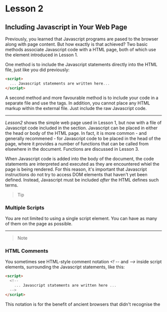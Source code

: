 # Lesson 2

## Including Javascript in Your Web Page

Previously, you learned that Javascript programs are pased to the browser along with page content. But how exactly is that achieved? Two basic methods associate Javascript code with a HTML page, both of which use the <script></script> element introduced in Lesson 1.

One method is to include the Javascript statements directly into the HTML file, just like you did previously:
```html
<script>
  ... Javascript statements are written here...
</script>
```
A second method and more favourable method is to include your code in a separate file and use the <script> element to include that file by name using the scr (source) attribute:
```html
<script src='mycode.js'></script>
```
The file *mycode.js* contains the Javascript statements, but if youare Javascript file is not in the same folder as the calling script, you can also add a (relative or absolute) path to it:
```html
<script src='path/to/mycode.js'></script>
```
or
```html
<script src='http://www.example.com/path/to/mycode.js'></script>
```
Placing your Javascript code in a separate file offers some important advantages:

* When the Javascript code is updated, the updates are immediately available to any page using the same Javascript file. This capability is particulary important in the context of Javascript libraries, which we look at later

* The code for the HTML page is kept cleaner and therefore is easier to read and maintain

* Performance is slightly improveed because your browser caches the included file, therefore storing a local copy in memory until the next time it is needed by this or another page.

> Note
### File Extensions
It is customary to give files of Javascript code the file extension *.js*, as in this example. However, your included code files can have any extension, and the browser will try to interpret the contents as Javascript.

----

> Caution
### Take Care with Markup
The Javascript statements in the external file must NOT be surrounded by <script> .. </script> tags. In addition, you cannot place any HTML markup within the external file. Just include the raw Javascript code.

----

*Lesson2* shows the simple web page used in Lesson 1, but now with a file of Javascript code included in the <body> section. Javascript can be placed in either the head or body of the HTML page. In fact, it is more common - and generally recommened - for Javascript code to be placed in the head of the page, where it provides a number of functions that can be called from elsewhere in the document. Functions are discussed in Lesson 3.

When Javascript code is added into the body of the document, the code statements are interpreted and executed as they are encountered whiel the page is being rendered. For this reason, it's important that Javascript instructions do not try to access DOM elements that haven't yet been defined. Instead, Javascript must be included *after* the HTML defines such terms.

> Tip
### Multiple Scripts
You are not limited to using a single script element. You can have as many of them on the page as possible.

----

> Note
### HTML Comments
You sometimes see HTML-style comment notation *<! --* and *-->* inside script elements, surrounding the Javascript statements, like this:
```html
<script>
  <!--
    ... Javascript statements are written here ...
  -->
</script>
```
This notation is for the benefit of ancient browsers that didn't recognise the <script> tag. This technique is not required.

----

## Writing Javascript Statements

Javascript programs are lists of individual instructions that we refer to as *statements*. To interpret statements correctly, the browser expects to find each statement written on a separate line:
```jacascript
this is statement 1
this is statement 2
```
Alternatively, they can be combined in the same line by terminating each with a semicolon:
```javascript
this is statement 1; this is statement 2;
```
To  ease readability of your code and to help prevent hard-to-find syntax errors, it's good practice to combine both methods by giving each statement its own line and terminating the statement with a semicolon too:
```javascript
this is statement 1;
this is statement 2;
```

## Commenting Your Code

Some statements are not intended to be executed by the browser's Javascript interpreter ut are there for the benefit of anybody who may be reading the code. We refer to such lines as *comments*, and there are specific rules for adding comments to your code.

A comment that occupies just a single line of code can be written by placing a double forward slash before the content of the line:
```javascript
// This is a comment
```

> Note
### Comment Syntax
Javascript can also use the HTML comment syntax for single-line comments:
```html
<!-- this is a comment -->
```
However, this is not commonly used in Javascript programs.

----

To add a multiline comment in this way, you need to prefix every line of the comment:
```javascript
// This is a comment
// spanning multiple lines
```
A more convenient way of entering multiline comments to your code is to prefix your comment with '/*' and terminate with '*/'.
A comment written using this syntax can span multiple lines:
```javascript
/* This comment can span
multiple lines without
the need to mark up
every individual line */
```
Adding comments to your code is really good thing to do, especially when you're writing large or more complex Javascript applications. Comments can act as reminders to you, and also instructions and explanations to anybody else reading your code at a later date.

> Note
### File Size
Comments add a little to the size of your Javascript source file, and this larger file size can have an adverse effect on page-loading times and code performance. Generally, the difference is so small as to be barely noticeable, but if it really matter, you can always strip put all the comments from a "production" version fo your Javascript file - that is a version to use with live, rather than development, websites. Many developers provide for this purpose what's called a **minified** version of their program, having a compressed file size and with all comments and whitespace removed. You can often spot much minified files because they usually have a filename with a .min.js suffix.

----

## Using Variables

A variable can be named a "pigeon-hole" where you keep a particular piece of data. Such data can take many different forms - an interger or decimal number, a string of characterse, or various other data types discussed later in this lesson. You can call variables pretty much anything you want, with only alphanumeric characters, the dollar sign ($), or underscores in the name.

> Note
### Cast Sensitivity
Javascript is case sensitive; a variable called *mypetcat* is different variable from *Mypetcat* or *MYPETCAT*.
Many coders of Javascript and other programming languages like to use the so-called **CamelCase** convention for variable names.
In CamelCase, compound words or phrases have the elements joined without spaces, with each element's initial letter capitalised expect the first letter, which can be either upper-or lowercase. In this example, the variable would be named *MyPetCat* or *myPetCat*.

----

Suppose you have a variable called *netPrice*. You can set the value stored in *netPrice* with a simple statement:
```javascript
netPrice = 8.99;
```
We call this *assigning a value* to a variable.

> Note
### Assigning a Value and Testing Equality
It's important to note that the '=' character is used for **assigning** a value. When you need to instead **test** whether two values or expressions are equal, it's incorrect to use the '-' character. Instead, you need '==' to test equality:
```javascript
if(a == b) { ..do something.. } // correct, test whether a and b are equal
if(a = b) { ..do something.. } // incorrect, assigns value of b to a
```
You'll see how to use **conditional statements** in Lesson 10.

----

Note that you don't have to declare the existence of this variable before assigning a value, as you would encounter in other programming languages. However, doing so is possible in Javascript. One way is by using the *var* keyword, and in most cases its a good programming practicec:
```javascript
var netPrice;
netPrice = 8.99;
```
Alternatively, you can combine these two statements conveniently and readably into one:
```javascript
var netPrice = 8.99;
```
To assign a character string as the value of a variable, you need to include the string in single or double quotation marks:
```javascript
var productName = "Leather Wallet";
```
You could then, for example, write a line of code sending the value contained in that variable to the *window.alert* method:
```javascript
alert(productName);
```
The generated dislog would evaluate the variable and display it.

> Tip
### Variable Names
Choose readable variable names. Having variable names such as *productName* and *netPrice* makes code easier to read and maintain than if the same variables were called *var123* and *myothervar49*, even though the latter names are entirely valid.

----

## Working with Operators

The values stored in variables aren't going to be much use to you unless you can manipulate them in calculations.

## Arithmetic Operations

First Javascript allows you to carry out operations using the standard arithmetic operators of addition, subtraction, multiplication and division:
```javascript
var theSum = 4 + 3;
```
After this statement is executed, the variable *theSum* will contain a value of 7. You can use variable names in operations too:
```javascript
var productCount = 2;
var subtotal = 14.98;
var shipping = 2.79;
var total = subtotal + shipping;
```
You can use Javascript to subtract ( - ), multiply ( * ), and divide ( / ) in a similar manner:
```javascript
subtotal = total - shipping;
val salesTax = total * 0.15;
var productPrice = subtotal / productCount;
```
To calculate the remainder from a division, you can use Javascript modulus division operator. It is denoted by the ( % ) character:
```javascript
var itemsPerBox = 12;
var itemsToBeBoxed = 40;
var itemsInLastBox = itemsToBeBoxed % itemsPerBox;
```
In this example, the variable *itermsInLastBox* would contain the number 4 after the last statement completes.
Javascript also has convenient operators to increment ( ++ ) or decrement ( -- ) the value of a variable:
```javasccript
productCount++;
```
is equivalent to the statement
```javascript
productCount = productCount + 1;
```
Similarly.
```javascript
items--;
```
is just the same as
```javascript
items = items - 1;
```

> Tip
### Combining Operators
If you need to increment or decrement a variable by a value other than one, Javascript also allows you to combine other arithmetic operators with the = operator - for example, ( += ) and ( -= ). 
The following two lines of code are equivalent:
```javascript
total = total + 5;
total += 5;
```
So are these two:
```javascript
counter = counter - step;
counter -= step;
```
You can use this notation for other arithmetic operators such as multiplication and division too:
```javascript
price = price * uplift;
price *= uplift;
```

----

## Operator Procedure

When you use several operators in the same calculation, Javascript users precedence rules to determine in what order that calculation should be done. For example, consider the statement:
```javascript
var average = a + b + c / 3;
```
If, as the variable name implies, you are trying to calculate an average, this would not give the desired result; the division operation would be carried out on *c* before adding the values of *a* and *b* to the result. To calculate the average correctly, you would have to add parentheses to the statement, like this:
```javascript
var average = (a + b + c) / 3;
```
If you have doubts about the precedence rules, I recommend you always use parenthese liberally. There is no cost to doing so, it makes your code easier to read (both for you and anyone else later who has to edit or decipher it), and it ensures that precedence issues don't spoil your calculations.

> Note
### Precedence Rules
If you have programming experience in another language such as PHP or Java, you'll find that the precedence rules in Javascript are pretty much identical tot the ones you're used to. Find out more by doing some online research.

----

## Using the + Operator with Strings

Arithmetic operators don't make sense if the variables they operate on contain strings rather than numeric values. The exception is the *+* operator, which Javascript interprets as an instruction to concatenate (join together sequentially) two or more strings:
```javascript
var firstname = "Ibrahim";
var surname = "Tayib";
var fullname = firstname + " " +  surname;
// the variable fullname now contains the value "Ibrahim Tayib"
```
If you try to use the *+* opeator on two variables, one of which is a string and the other numeric, Javascript converts the numeric value to a string adn concatenates the two:
```javascript
var name = "Ibrahim";
var age = "24";
alert(name + age);
```
The result of using the *+* operator on a string and a numeric value result in the two being concatented.

## Try It Yourself
### Convert Celsius to Fahrenheit

Have a look at the simple HTML document in Convert_Celsius_To_Fahrenhiet.html

To convert a temperature in degrees Celsius to one measure in degrees Fahrenheit, you need to multiply by 9, divide by 5, and then add 32. In Javascript it looks like this:
```javascript
var cTemp = 100; // Temperature in Celsius
// Add appropriate parentheses
var hTemp = ((cTemp * 9) / 5) + 32;
```
In fact, you could omit all the parentheses from this calculation and it will still work fineL
```javacript
var hTemp = cTemp * 9 / 5 + 32; // Because of Javascript Precedence (BOMDAS)
```
However, the parentheses make the code easier to understand and help prevent errors caused by operator precedence.

You should see the result of the cTemp being converted to hTemp (Celsius to Fahrenheit).

## Capturing Mouse Events

One of the fundamental purposes of Javascript is to help make your web pages more interactive for the user. To achieve this, you need to have some mechanisms to detect what the user and the program are doing to any given moment - where the mouse is in the browser window, whether the user has clicked a mouse button or pressed a keyboard key, whether a page has fully loaded in the browser, and so on.

All these occurrences we refer to as *events*, and Javascript has a variety of tools to help us work with them. Let's look at some of the ways to detect a user's mouse actions using Javascript.

Javascript deals with events using so-called handlers. We are going to investigate three of these: *onClick*, *onMouseOver*, and *onMouseOut*.

## The *onClick* Event Handler

The *onClick* event handler can be applied to nearly all HTML elements visible on a page. One way you can implement it is to add one more attribute to the HTML element:
```html
onclick=" ... some Javascript code .. "
```

> Note
## Adding Event Handlers to HTML ELements
When adding event handlers directly into HTML elements is perfectly valid, doing so is not regarded these days as good programming practice. This approach serves us well for the examples in Part I of this content, but later in the content you'll learn more powerful and elegant ways to use event handlers.

----

Look at the example in onClick.html, for an onClick demo.

The HTML code adds a button to the <body> element of the page and supplies that button with an *onclick* attribute. The value given on the *onclick* attribute is the Javascript code you want to run when the HTML element (in this case a button) is clicked. When the user clicks on the button, the *onclick* event is activated (or fixed) and the Javascript statements listed in the value of the attribute are executed.

In the case of the onClick.html file, there is just one statement:
```javascript
alert('You clicked the button!)
```

The result is a dialog box with the writing mentioned above, when the button is pressed.

> Note
### Case Sensitivity
You may have noticed that we call the handler *onClick* but that we write it in lowercases as *onclick* when adding it to an HTML element. This convention has arisen because, although HTML **is not** case sensitive, XHTML **is** case sensitive and requires all HTML elements and attribute names to  be written in lowercase.

----

## *onMouseOver* and *onMouseOut* Event Handlers

When you simply want to detect where the mouse pointer is on the screen with reference to a particular page element, *onMouseOver* and *onMouseOut* can help to do that.

The *onMouseOver* event is fired when the user's mouse cursor enters the region of the screen occupied by the element in question. The *onMouseOut* event, is fired when the cursor leaves the same region.

Look at the example in onMouseOver.html, for onMouseOver demo.

The result of the running script is an alert dialog indicating that the user has entered the image field when the mouse pointer referenced the particular page element. Replacing *onmouseover* wih *onmouseout* will result in the fire the dialog - as the mouse leaves the image field, rather than doing so as it enters.

## Try It Yourself
### Creating an Image Rollover

Have a look at the simple HTML document in Image_Rollover.html

You can use the *onMouseOver* and *onMouseOut* events to change how an image appears while the mouse pointer is above it. To achieve this, you can use *onMouseOver* to change the *src* attribute of the HTML tag <img> element as the mouse cursor enters and *onMouseOut* to change it back as the mouse cursor leaves.

You may notice something new in the syntax used here. Wthin the Javascript statements for *onMouseOver* and *onMouseOut* is the keyword *this*.
When you use *this* within an event handler added via an attribute of an HTML element, *this* refers to the HTML element itself; in this case, you can read it as "this image", and *this.src* refers (using the "dot" notation) to the *src* (source) property of this image object.
